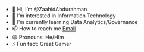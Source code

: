 - 👋 Hi, I’m @ZaahidAbdurahman
- 👀 I’m interested in Information Technology
- 🌱 I’m currently learning Data Analytics/Governance
- 📫 How to reach me <a href="mailto:abdurahmanzaahid1@gmail.com">Email </a>
- 😄 Pronouns: He/Him
- ⚡ Fun fact: Great Gamer


